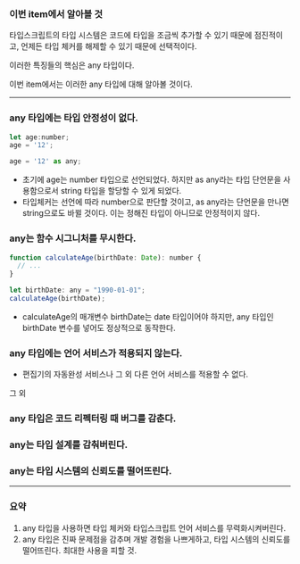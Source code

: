 ### 이번 item에서 알아볼 것

타입스크립트의 타입 시스템은 코드에 타입을 조금씩 추가할 수 있기 때문에 점진적이고, 언제든 타입 체커를 해제할 수 있기 때문에 선택적이다.

이러한 특징들의 핵심은 any 타입이다.

이번 item에서는 이러한 any 타입에 대해 알아볼 것이다.

---

### any 타입에는 타입 안정성이 없다.

```jsx
let age:number;
age = '12';

age = '12' as any;
```

- 초기에 age는 number 타입으로 선언되었다. 하지만 as any라는 타입 단언문을 사용함으로서 string 타입을 할당할 수 있게 되었다.
- 타입체커는 선언에 따라 number으로 판단할 것이고, as any라는 단언문을 만나면 string으로도 바뀔 것이다. 이는 정해진 타입이 아니므로 안정적이지 않다.

### any는 함수 시그니처를 무시한다.

```jsx
function calculateAge(birthDate: Date): number {
  // ...
}

let birthDate: any = "1990-01-01";
calculateAge(birthDate);
```

- calculateAge의 매개변수 birthDate는 date 타입이어야 하지만, any 타입인 birthDate 변수를 넣어도 정상적으로 동작한다.

### any 타입에는 언어 서비스가 적용되지 않는다.

- 편집기의 자동완성 서비스나 그 외 다른 언어 서비스를 적용할 수 없다.

그 외

### any 타입은 코드 리펙터링 때 버그를 감춘다.

### any는 타입 설계를 감춰버린다.

### any는 타입 시스템의 신뢰도를 떨어뜨린다.

---

### 요약

1. any 타입을 사용하면 타입 체커와 타입스크립트 언어 서비스를 무력화시켜버린다.
2. any 타입은 진짜 문제점을 감추며 개발 경험을 나쁘게하고, 타입 시스템의 신뢰도를 떨어뜨린다. 최대한 사용을 피할 것.
